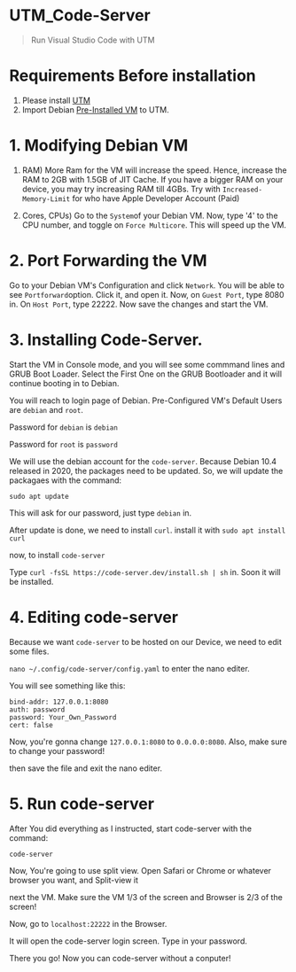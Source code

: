 # UTM_Code-Server
> Run Visual Studio Code with UTM

# Requirements Before installation
1) Please install [UTM](https://github.com/utmapp/UTM)
2) Import Debian [Pre-Installed VM](https://mac.getutm.app/gallery/debian-10-4-minimal) to UTM.

# 1. Modifying Debian VM

1. RAM) More Ram for the VM will increase the speed. Hence, increase the RAM to 2GB with 1.5GB of JIT Cache.
If you have a bigger RAM on your device, you may try increasing RAM till 4GBs. 
Try with ```Increased-Memory-Limit``` for who have Apple Developer Account (Paid)

2. Cores, CPUs) Go to the ```System```of your Debian VM. 
Now, type '4' to the CPU number, and toggle on ```Force Multicore```. This will speed up the VM.


# 2. Port Forwarding the VM

Go to your Debian VM's Configuration and click ```Network```. 
You will be able to see ```Portforward```option. Click it, and open it.
Now, on ```Guest Port```, type 8080 in. 
On ```Host Port```, type 22222. 
Now save the changes and start the VM.

# 3. Installing Code-Server.

Start the VM in Console mode, and you will see some commmand lines and GRUB Boot Loader.
Select the First One on the GRUB Bootloader and it will continue booting in to Debian.

You will reach to login page of Debian.
Pre-Configured VM's Default Users are ```debian``` and ```root```.

Password for ```debian``` is ```debian```

Password for ```root``` is ```password```


We will use the debian account for the ```code-server```.
Because Debian 10.4 released in 2020, the packages need to be updated.
So, we will update the packagaes with the command:

```sudo apt update```

This will ask for our password, just type ```debian``` in.

After update is done, we need to install ```curl```. 
install it with ```sudo apt install curl```

now, to install ```code-server```

Type ```curl -fsSL https://code-server.dev/install.sh | sh``` in.
Soon it will be installed.

# 4. Editing code-server

Because we want ```code-server``` to be hosted on our Device, we need to edit some files.

```nano ~/.config/code-server/config.yaml``` to enter the nano editer.

You will see something like this:

```
bind-addr: 127.0.0.1:8080
auth: password
password: Your_Own_Password
cert: false
```

Now, you're gonna change ```127.0.0.1:8080``` to ```0.0.0.0:8080```.
Also, make sure to change your password!

then save the file and exit the nano editer.

# 5. Run code-server

After You did everything as I instructed, start code-server with the command:

```code-server```

Now, You're going to use split view. Open Safari or Chrome or whatever browser you want, and Split-view it

next the VM. Make sure the VM 1/3 of the screen and Browser is 2/3 of the screen! 

Now, go to ```localhost:22222``` in the Browser.

It will open the code-server login screen. Type in your password.

There you go! Now you can code-server without a conputer!
